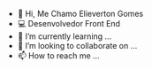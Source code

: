 - 👋 Hi, Me Chamo Elieverton Gomes
- 💻 Desenvolvedor Front End
- 🌱 I’m currently learning ...
- 💞️ I’m looking to collaborate on ...
- 📫 How to reach me ...

<!---
Elieverton6/Elieverton6 is a ✨ special ✨ repository because its `README.md` (this file) appears on your GitHub profile.
You can click the Preview link to take a look at your changes.
--->
